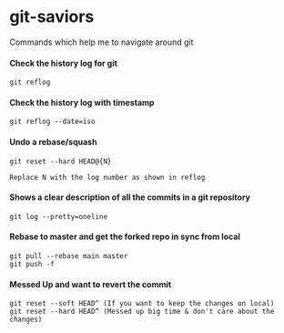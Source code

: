 # git-saviors
Commands which help me to navigate around git

#### Check the history log for git
```
git reflog
```

#### Check the history log with timestamp
```
git reflog --date=iso
```

#### Undo a rebase/squash 
```
git reset --hard HEAD@{N}

Replace N with the log number as shown in reflog
```

#### Shows a clear description of all the commits in a git repository
```
git log --pretty=oneline
```

#### Rebase to master and get the forked repo in sync from local
```
git pull --rebase main master
git push -f
```

#### Messed Up and want to revert the commit
```
git reset --soft HEAD^ (If you want to keep the changes on local)
git reset --hard HEAD^ (Messed up big time & don't care about the changes)
```
